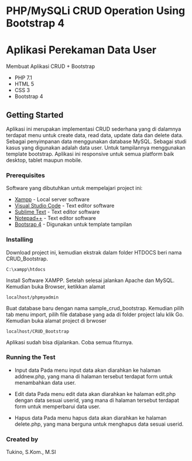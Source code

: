# PHP/MySQLi CRUD Operation Using Bootstrap 4
# Aplikasi Perekaman Data User

Membuat Aplikasi CRUD + Bootstrap
* PHP 7.1 
* HTML 5 
* CSS 3 
* Bootstrap 4

## Getting Started
Aplikasi ini merupakan implementasi CRUD sederhana yang di dalamnya terdapat menu untuk create data, read data, update data dan delete data. Sebagai penyimpanan data menggunakan database MySQL. Sebagai studi kasus yang digunakan adalah data user. Untuk tampilannya menggunakan template bootstrap. Aplikasi ini responsive untuk semua platform baik desktop, tablet maupun mobile.

### Prerequisites
Software yang dibutuhkan untuk mempelajari project ini:
* [Xampp](http://bit.ly/3ruSKNR) - Local server software
* [Visual Studio Code](http://bit.ly/3a0ghjF) - Text editor software
* [Sublime Text](http://bit.ly/2N857Ai) - Text editor software
* [Notepad++](http://bit.ly/3q09YlW) - Text editor software
* [Bootsrap 4](https://getbootstrap.com/docs/4.1/getting-started/download/) - Digunakan untuk template tampilan

### Installing

Download project ini, kemudian ekstrak dalam folder HTDOCS beri nama CRUD_Bootstrap.
```
C:\xampp\htdocs
```
Install Software XAMPP. Setelah selesai jalankan Apache dan MySQL. Kemudian buka Browser, ketikkan alamat
```
localhost/phpmyadmin
```
Buat database baru dengan nama sample_crud_bootstrap. Kemudian pilih tab menu import, pilih file database yang ada di folder project lalu klik Go.
Kemudian buka alamat project di brwoser
```
localhost/CRUD_Bootstrap
```

Aplikasi sudah bisa dijalankan. Coba semua fiturnya.

### Running the Test

* Input data Pada menu input data akan diarahkan ke halaman addnew.php, yang mana di halaman tersebut terdapat form untuk menambahkan data user.

* Edit data Pada menu edit data akan diarahkan ke halaman edit.php dengan data sesuai userid, yang mana di halaman tersebut terdapat form untuk memperbarui data user.

* Hapus data Pada menu hapus data akan diarahkan ke halaman delete.php, yang mana berguna untuk menghapus data sesuai userid.

### Created by

Tukino, S.Kom., M.SI
